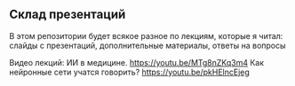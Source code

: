 ## Склад презентаций
В этом репозитории будет всякое разное по лекциям, которые я читал: слайды с презентаций, дополнительные материалы, ответы на вопросы

Видео лекций:
ИИ в медицине. https://youtu.be/MTg8nZKq3m4
Как нейронные сети учатся говорить? https://youtu.be/pkHElncEjeg
